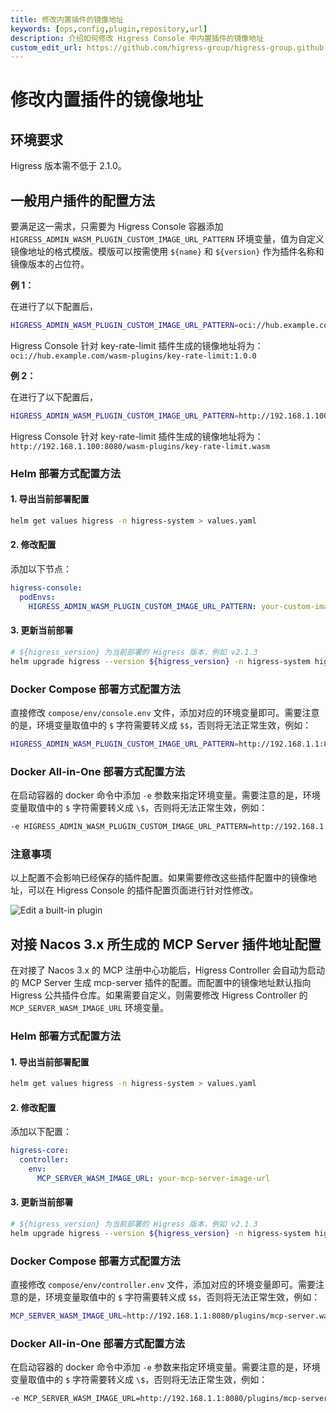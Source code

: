 ```yaml
---
title: 修改内置插件的镜像地址
keywords: [ops,config,plugin,repository,url]
description: 介绍如何修改 Higress Console 中内置插件的镜像地址
custom_edit_url: https://github.com/higress-group/higress-group.github.io/blob/main/src/content/docs/latest/zh-cn/ops/how-tos/builtin-plugin-url.md
---
```


# 修改内置插件的镜像地址

## 环境要求

Higress 版本需不低于 2.1.0。

## 一般用户插件的配置方法

要满足这一需求，只需要为 Higress Console 容器添加 `HIGRESS_ADMIN_WASM_PLUGIN_CUSTOM_IMAGE_URL_PATTERN` 环境变量，值为自定义镜像地址的格式模版。模版可以按需使用 `${name}` 和 `${version}` 作为插件名称和镜像版本的占位符。

**例 1：**

在进行了以下配置后，

```bash
HIGRESS_ADMIN_WASM_PLUGIN_CUSTOM_IMAGE_URL_PATTERN=oci://hub.example.com/wasm-plugins/${name}:${version}
```

Higress Console 针对 key-rate-limit 插件生成的镜像地址将为：`oci://hub.example.com/wasm-plugins/key-rate-limit:1.0.0`

**例 2：**

在进行了以下配置后，

```bash
HIGRESS_ADMIN_WASM_PLUGIN_CUSTOM_IMAGE_URL_PATTERN=http://192.168.1.100:8080/wasm-plugins/${name}.wasm
```

Higress Console 针对 key-rate-limit 插件生成的镜像地址将为：`http://192.168.1.100:8080/wasm-plugins/key-rate-limit.wasm`

### Helm 部署方式配置方法

#### 1. 导出当前部署配置

```bash
helm get values higress -n higress-system > values.yaml
```

#### 2. 修改配置

添加以下节点：

```yaml
higress-console:
  podEnvs:
    HIGRESS_ADMIN_WASM_PLUGIN_CUSTOM_IMAGE_URL_PATTERN: your-custom-image-url-pattern
```

#### 3. 更新当前部署

```bash
# ${higress_version} 为当前部署的 Higress 版本，例如 v2.1.3
helm upgrade higress --version ${higress_version} -n higress-system higress.io/higress -f values.yaml
```

### Docker Compose 部署方式配置方法

直接修改 `compose/env/console.env` 文件，添加对应的环境变量即可。需要注意的是，环境变量取值中的 `$` 字符需要转义成 `$$`，否则将无法正常生效，例如：

```bash
HIGRESS_ADMIN_WASM_PLUGIN_CUSTOM_IMAGE_URL_PATTERN=http://192.168.1.1:8080/plugins/$${name}.wasm
```

### Docker All-in-One 部署方式配置方法

在启动容器的 docker 命令中添加 `-e` 参数来指定环境变量。需要注意的是，环境变量取值中的 `$` 字符需要转义成 `\$`，否则将无法正常生效，例如：

```bash
-e HIGRESS_ADMIN_WASM_PLUGIN_CUSTOM_IMAGE_URL_PATTERN=http://192.168.1.1:8080/plugins/\${name}.wasm
```

### 注意事项

以上配置不会影响已经保存的插件配置。如果需要修改这些插件配置中的镜像地址，可以在 Higress Console 的插件配置页面进行针对性修改。

![Edit a built-in plugin](/img/docs/ops/how-tos/builtin-plugin-url/edit-builtin-plugin-zh.png)

## 对接 Nacos 3.x 所生成的 MCP Server 插件地址配置

在对接了 Nacos 3.x 的 MCP 注册中心功能后，Higress Controller 会自动为启动的 MCP Server 生成 mcp-server 插件的配置。而配置中的镜像地址默认指向 Higress 公共插件仓库。如果需要自定义，则需要修改 Higress Controller 的 `MCP_SERVER_WASM_IMAGE_URL` 环境变量。

### Helm 部署方式配置方法

#### 1. 导出当前部署配置

```bash
helm get values higress -n higress-system > values.yaml
```

#### 2. 修改配置

添加以下配置：

```yaml
higress-core:
  controller:
    env:
      MCP_SERVER_WASM_IMAGE_URL: your-mcp-server-image-url 
```

#### 3. 更新当前部署

```bash
# ${higress_version} 为当前部署的 Higress 版本，例如 v2.1.3
helm upgrade higress --version ${higress_version} -n higress-system higress.io/higress -f values.yaml
```

### Docker Compose 部署方式配置方法

直接修改 `compose/env/controller.env` 文件，添加对应的环境变量即可。需要注意的是，环境变量取值中的 `$` 字符需要转义成 `$$`，否则将无法正常生效，例如：

```bash
MCP_SERVER_WASM_IMAGE_URL=http://192.168.1.1:8080/plugins/mcp-server.wasm
```

### Docker All-in-One 部署方式配置方法

在启动容器的 docker 命令中添加 `-e` 参数来指定环境变量。需要注意的是，环境变量取值中的 `$` 字符需要转义成 `\$`，否则将无法正常生效，例如：

```bash
-e MCP_SERVER_WASM_IMAGE_URL=http://192.168.1.1:8080/plugins/mcp-server.wasm
```
